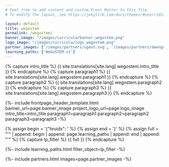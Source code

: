 ```yaml
---
# Feel free to add content and custom Front Matter to this file.
# To modify the layout, see https://jekyllrb.com/docs/themes/#overriding-theme-defaults

layout: default
title: wegostem
permalink: /wegostem/
banner_image: "/images/curricula/banner_wegostem.png"
logo_image: "/images/curricula/logo_wegostem.png"
partner_images: ['/images/partners/ugent.svg', '/images/partners/dwengo.png', '/images/partners/vito.png', '/images/partners/flandersmake.jpeg', '/images/partners/kuleuven.png', '/images/partners/kbc.png', '/images/partners/dssmith.jpeg', '/images/partners/cegeka.png', '/images/partners/att.png']
learning_paths: ['WeGoSTEM-v1']
---
```


{% capture intro_title %} {{ site.translations[site.lang].wegostem.intro_title }} {% endcapture %}
{% capture paragraph1 %} {{ site.translations[site.lang].wegostem.paragraph1 }} {% endcapture %}
{% capture paragraph2 %} {{ site.translations[site.lang].wegostem.paragraph2 }} {% endcapture %}
{% capture paragraph3 %} {{ site.translations[site.lang].wegostem.paragraph3 }} {% endcapture %}


{%- include frontpage_header_template.html banner_url=page.banner_image project_logo_url=page.logo_image
intro_title=intro_title
paragraph1=paragraph1
paragraph2=paragraph2
paragraph3=paragraph3
-%}


{% assign begin = '{"hruids": ' %}
{% assign end = '}' %}
{% assign full = "'" | append: begin | append: page.learning_paths | append: end | append: "'" %}
{% capture lp_filter %} {{ full }} {% endcapture %}

{%- include learning_paths.html filter_object=lp_filter -%}

{%- include partners.html images=page.partner_images -%}